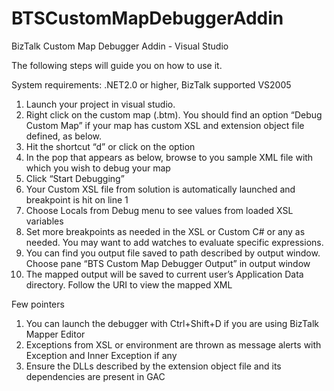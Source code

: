 BTSCustomMapDebuggerAddin
=========================

BizTalk Custom Map Debugger Addin - Visual Studio

The following steps will guide you on how to use it. 

System requirements: .NET2.0 or higher, BizTalk supported VS2005

1.	Launch your project in visual studio.
2.	Right click on the custom map (.btm). You should find an option “Debug Custom Map” if your map has custom XSL and extension object file defined, as below.
3.	Hit the shortcut “d” or click on the option
4.	In the pop that appears as below, browse to you sample XML file with which you wish to debug your map
5.	Click “Start Debugging”
6.	Your Custom XSL file from solution is automatically launched and breakpoint is hit on line 1
7.	Choose Locals from Debug menu to see values from loaded XSL variables
8.	Set more breakpoints as needed in the XSL or Custom C# or any as needed. You may want to add watches to evaluate specific expressions.
9.	You can find you output file saved to path described by output window. Choose pane “BTS Custom Map Debugger Output” in output window
10.	The mapped output will be saved to current user’s Application Data directory. Follow the URI to view the mapped XML
 
Few pointers
1.	You can launch the debugger with Ctrl+Shift+D if you are using BizTalk Mapper Editor
2.	Exceptions from XSL or environment are thrown as message alerts with Exception and Inner Exception if any
3.	Ensure the DLLs described by the extension object file and its dependencies are present in GAC
